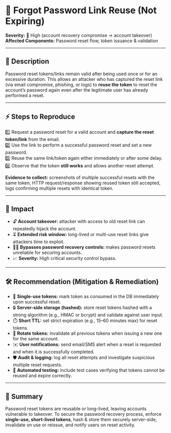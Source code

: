 # 🐞 Forgot Password Link Reuse (Not Expiring)

**Severity:** 🔴 High (account recovery compromise → account takeover)  
**Affected Components:** Password reset flow, token issuance & validation

---

## 📖 Description  
Password reset tokens/links remain valid after being used once or for an excessive duration. This allows an attacker who has captured the reset link (via email compromise, phishing, or logs) to **reuse the token** to reset the account’s password again even after the legitimate user has already performed a reset.

---

## ⚡ Steps to Reproduce
1️⃣ Request a password reset for a valid account and **capture the reset token/link** from the email.  
2️⃣ Use the link to perform a successful password reset and set a new password.  
3️⃣ Reuse the same link/token again either immediately or after some delay.  
4️⃣ Observe that the token **still works** and allows another reset attempt.  

**Evidence to collect:** screenshots of multiple successful resets with the same token, HTTP request/response showing reused token still accepted, logs confirming multiple resets with identical token.

---

## 🎯 Impact  
- 🔓 **Account takeover:** attacker with access to old reset link can repeatedly hijack the account.  
- ⏳ **Extended risk window:** long-lived or multi-use reset links give attackers time to exploit.  
- 🧑‍💻 **Bypasses password recovery controls:** makes password resets unreliable for securing accounts.  
- 📈 **Severity:** High critical security control bypass.

---

## 🛠️ Recommendation (Mitigation & Remediation)  
- 🧼 **Single-use tokens:** mark token as consumed in the DB immediately upon successful reset.  
- 🔒 **Server-side storage (hashed):** store reset tokens hashed with a strong algorithm (e.g., HMAC or bcrypt) and validate against user input.  
- ⏱️ **Short TTL:** set strict expiration (e.g., 15–60 minutes max) for reset tokens.  
- 🔁 **Rotate tokens:** invalidate all previous tokens when issuing a new one for the same account.  
- ✉️ **User notifications:** send email/SMS alert when a reset is requested and when it is successfully completed.  
- 🛡️ **Audit & logging:** log all reset attempts and investigate suspicious multiple reset requests.  
- 🧪 **Automated testing:** include test cases verifying that tokens cannot be reused and expire correctly.  

---

## 📝 Summary  
Password reset tokens are reusable or long-lived, leaving accounts vulnerable to takeover. To secure the password recovery process, enforce **single-use, short-lived tokens**, hash & store them securely server-side, invalidate on use or reissue, and notify users on reset activity.
